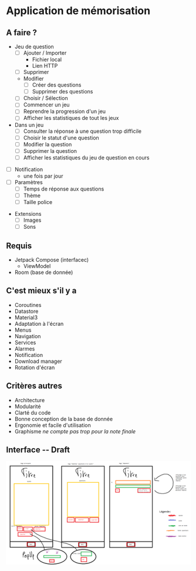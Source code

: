 # Application de mémorisation

## A faire ?

- Jeu de question
  - [ ] Ajouter / Importer
    - Fichier local
    - Lien HTTP
  - [ ] Supprimer
  - Modifier
    - [ ] Créer des questions
    - [ ] Supprimer des questions
  - [ ] Choisir / Sélection
  - [ ] Commencer un jeu
  - [ ] Reprendre la progression d'un jeu
  - [ ] Afficher les statistiques de tout les jeux
- Dans un jeu
  - [ ] Consulter la réponse à une question trop difficile
  - [ ] Choisir le statut d'une question
  - [ ] Modifier la question
  - [ ] Supprimer la question
  - [ ] Afficher les statistiques du jeu de question en cours
- [ ] Notification
  - une fois par jour
- [ ] Paramètres
  - [ ] Temps de réponse aux questions
  - [ ] Thème
  - [ ] Taille police
- Extensions
  - [ ] Images
  - [ ] Sons

## Requis

- Jetpack Compose (interfacec)
  - ViewModel
- Room (base de donnée)

## C'est mieux s'il y a

- Coroutines
- Datastore
- Material3
- Adaptation à l'écran
- Menus
- Navigation
- Services
- Alarmes
- Notification
- Download manager
- Rotation d'écran

## Critères autres

- Architecture
- Modularité
- Clarté du code
- Bonne conception de la base de donnée
- Ergonomie et facile d'utilisation
- Graphisme _ne compte pas trop pour la note finale_

## Interface -- Draft

![](ecrans_activity.png)
